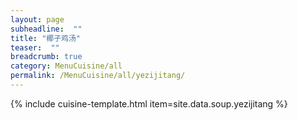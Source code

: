 ```yaml
---
layout: page
subheadline:  ""
title: "椰子鸡汤" 
teaser:  "" 
breadcrumb: true
category: MenuCuisine/all
permalink: /MenuCuisine/all/yezijitang/
---
```


{% include cuisine-template.html item=site.data.soup.yezijitang %}
